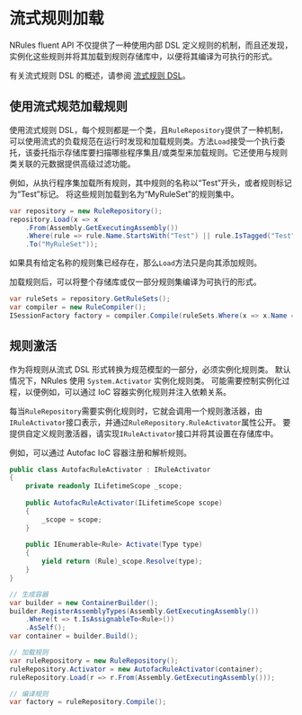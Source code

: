 # 流式规则加载

NRules fluent API 不仅提供了一种使用内部 DSL 定义规则的机制，而且还发现，实例化这些规则并将其加载到规则存储库中，以便将其编译为可执行的形式。

有关流式规则 DSL 的概述，请参阅 [流式规则 DSL](/wiki/fluent-rules-dsl.html)。

## 使用流式规范加载规则

使用流式规则 DSL，每个规则都是一个类，且`RuleRepository`提供了一种机制，可以使用流式的负载规范在运行时发现和加载规则类。方法`Load`接受一个执行委托，该委托指示存储库要扫描哪些程序集且/或类型来加载规则。它还使用与规则类关联的元数据提供高级过滤功能。

例如，从执行程序集加载所有规则，其中规则的名称以“Test”开头，或者规则标记为“Test”标记。 将这些规则加载到名为“MyRuleSet”的规则集中。

```csharp
var repository = new RuleRepository();
repository.Load(x => x
    .From(Assembly.GetExecutingAssembly())
    .Where(rule => rule.Name.StartsWith("Test") || rule.IsTagged("Test"))
    .To("MyRuleSet"));
```

如果具有给定名称的规则集已经存在，那么`Load`方法只是向其添加规则。

加载规则后，可以将整个存储库或仅一部分规则集编译为可执行的形式。

```csharp
var ruleSets = repository.GetRuleSets();
var compiler = new RuleCompiler();
ISessionFactory factory = compiler.Compile(ruleSets.Where(x => x.Name == "MyRuleSet"));
```

## 规则激活

作为将规则从流式 DSL 形式转换为规范模型的一部分，必须实例化规则类。 默认情况下，NRules 使用 `System.Activator` 实例化规则类。 可能需要控制实例化过程，以便例如，可以通过 IoC 容器实例化规则并注入依赖关系。

每当`RuleRepository`需要实例化规则时，它就会调用一个规则激活器，由`IRuleActivator`接口表示，并通过`RuleRepository.RuleActivator`属性公开。 要提供自定义规则激活器，请实现`IRuleActivator`接口并将其设置在存储库中。

例如，可以通过 Autofac IoC 容器注册和解析规则。

```csharp
public class AutofacRuleActivator : IRuleActivator
{
    private readonly ILifetimeScope _scope;
    
    public AutofacRuleActivator(ILifetimeScope scope)
    {
        _scope = scope;
    }
    
    public IEnumerable<Rule> Activate(Type type)
    {
        yield return (Rule)_scope.Resolve(type);
    }
}

// 生成容器
var builder = new ContainerBuilder();
builder.RegisterAssemblyTypes(Assembly.GetExecutingAssembly())
    .Where(t => t.IsAssignableTo<Rule>())
    .AsSelf();
var container = builder.Build();

// 加载规则
var ruleRepository = new RuleRepository();
ruleRepository.Activator = new AutofacRuleActivator(container);
ruleRepository.Load(r => r.From(Assembly.GetExecutingAssembly()));

// 编译规则
var factory = ruleRepository.Compile();
```